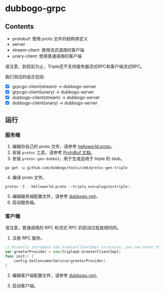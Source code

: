 # dubbogo-grpc

## Contents

- protobuf: 使用 proto 文件的结构体定义
- server
- stream-client: 使用流式调用的客户端
- unary-client: 使用普通调用的客户端

请注意，到目前为止，Triple还不支持服务器流式RPC和客户端流式RPC。

我们测试的组合包括:

- [x] grpcgo-client(stream) -> dubbogo-server
- [x] grpcgo-client(unary) -> dubbogo-server
- [x] dubbogo-client(stream) -> dubbogo-server
- [x] dubbogo-client(unary) -> dubbogo-server

## 运行

### 服务端

1. 编辑你自己的 proto 文件，请参考 [helloworld.proto](./protobuf/triple/helloworld.proto)。
2. 安装 `protoc` 工具，请参考 [ProtoBuf 文档](https://developers.google.com/protocol-buffers/docs/gotutorial)。
3. 安装 `protoc-gen-dubbo3`，用于生成适用于 triple 的 stub。

```shell
go get -u github.com/dubbogo/tools/cmd/protoc-gen-triple
```

4. 编译 proto 文件。

```shell
protoc -I . helloworld.proto --triple_out=plugins=triple:.
```

5. 编辑服务端配置文件，请参考 [dubbogo.yml](dubbogo-server/conf/dubbogo.yml)。
6. 启动服务端。

### 客户端

请注意，普通调用的 RPC 和流式 RPC 的启动过程是相同的。

1. 注册 RPC 服务。

```go
// Directly introduce the GreeterClientImpl structure, you can enter the structure, and see the Reference as "greeterImpl"
var greeterProvider = new(triplepb.GreeterClientImpl)
func init() {
    config.SetConsumerService(greeterProvider)
}
```

2. 编辑客户端配置文件，请参考 [dubbogo.yml](dubbogo-client/conf/dubbogo.yml)。

3. 启动客户端。